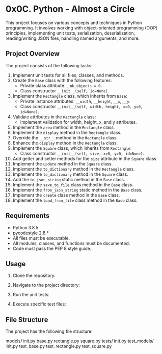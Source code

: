 # 0x0C. Python - Almost a Circle

This project focuses on various concepts and techniques in Python programming. It involves working with object-oriented programming (OOP) principles, implementing unit tests, serialization, deserialization, reading/writing JSON files, handling named arguments, and more.

## Project Overview

The project consists of the following tasks:

1. Implement unit tests for all files, classes, and methods.
2. Create the `Base` class with the following features:
   - Private class attribute `__nb_objects = 0`.
   - Class constructor `__init__(self, id=None)`.
3. Implement the `Rectangle` class, which inherits from `Base`:
   - Private instance attributes: `__width`, `__height`, `__x`, `__y`.
   - Class constructor `__init__(self, width, height, x=0, y=0, id=None)`.
4. Validate attributes in the `Rectangle` class:
   - Implement validation for width, height, x, and y attributes.
5. Implement the `area` method in the `Rectangle` class.
6. Implement the `display` method in the `Rectangle` class.
7. Override the `__str__` method in the `Rectangle` class.
8. Enhance the `display` method in the `Rectangle` class.
9. Implement the `Square` class, which inherits from `Rectangle`:
   - Class constructor `__init__(self, size, x=0, y=0, id=None)`.
10. Add getter and setter methods for the `size` attribute in the `Square` class.
11. Implement the `update` method in the `Square` class.
12. Implement the `to_dictionary` method in the `Rectangle` class.
13. Implement the `to_dictionary` method in the `Square` class.
14. Add the `to_json_string` static method in the `Base` class.
15. Implement the `save_to_file` class method in the `Base` class.
16. Implement the `from_json_string` static method in the `Base` class.
17. Implement the `create` class method in the `Base` class.
18. Implement the `load_from_file` class method in the `Base` class.

## Requirements

- Python 3.8.5
- pycodestyle 2.8.*
- All files must be executable.
- All modules, classes, and functions must be documented.
- Code must pass the PEP 8 style guide.

## Usage

1. Clone the repository:


2. Navigate to the project directory:


3. Run the unit tests:


4. Execute specific test files:


## File Structure

The project has the following file structure:

models/
init.py
base.py
rectangle.py
square.py
tests/
init.py
test_models/
init.py
test_base.py
test_rectangle.py
test_square.py
